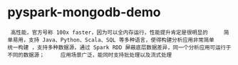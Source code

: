 # pyspark-mongodb-demo
     高性能，官方号称 100x faster，因为可以全内存运行，性能提升肯定是很明显的     简单易用，支持 Java、Python、Scala、SQL 等多种语言，使得构建分析应用非常简单     统一构建 ，支持多种数据源，通过 Spark RDD 屏蔽底层数据差异，同一个分析应用可运行于不同的数据源；     应用场景广泛，能同时支持批处理以及流式处理

